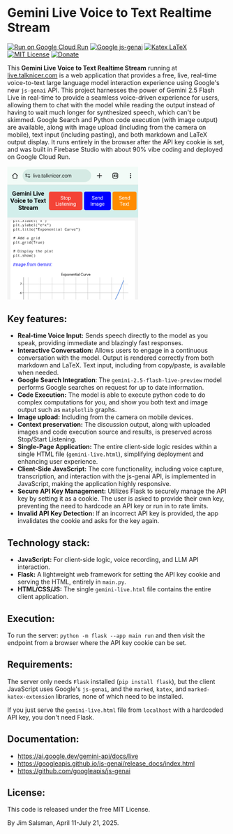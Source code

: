 # Gemini Live Voice to Text Realtime Stream

[![Run on Google Cloud Run](https://img.shields.io/badge/JavaScript-Run_in_browser-brightgreen?logo=javascript&labelColor=grey&logoColor=white)](https://live.talknicer.com)
[![Google js-genai](https://img.shields.io/badge/Gemini_Live-js--genai_1.10-blue?logo=googlegemini&logoColor=white)](https://github.com/googleapis/js-genai)
[![Katex LaTeX](https://img.shields.io/badge/LaTeX-marked+katex-blue?logo=latex)](https://www.npmjs.com/package/marked-katex-extension)
[![MIT License](https://img.shields.io/badge/License-MIT-green?logo=openaccess&logoColor=white)](https://opensource.org/licenses/MIT)
[![Donate](https://img.shields.io/badge/Donate-gold?logo=paypal)](https://paypal.me/jsalsman)

This **Gemini Live Voice to Text Realtime Stream** running at [live.talknicer.com](https://live.talknicer.com) is a web application that provides a free, live, real-time voice-to-text large language model interaction experience using Google's new `js-genai` API. This project harnesses the power of Gemini 2.5 Flash Live in real-time to provide a seamless voice-driven experience for users, allowing them to chat with the model while reading the output instead of having to wait much longer for synthesized speech, which can't be skimmed. Google Search and Python code execution (with image output) are available, along with image upload (including from the camera on mobile), text input (including pasting), and both markdown and LaTeX output display. It runs entirely in the browser after the API key cookie is set, and was built in Firebase Studio with about 90% vibe coding and deployed on Google Cloud Run.

<img src="screenshot.png" width="300" alt="Screenshot">

## Key features:
*   **Real-time Voice Input:** Sends speech directly to the model as you speak, providing immediate and blazingly fast responses.
*   **Interactive Conversation:** Allows users to engage in a continuous conversation with the model. Output is rendered correctly from both markdown and LaTeX. Text input, including from copy/paste, is available when needed.
*   **Google Search Integration**: The `gemini-2.5-flash-live-preview` model performs Google searches on request for up to date information.
*   **Code Execution:** The model is able to execute python code to do complex computations for you, and show you both text and image output such as `matplotlib` graphs.
*   **Image upload:** Including from the camera on mobile devices.
*   **Context preservation:** The discussion output, along with uploaded images and code execution source and results, is preserved across Stop/Start Listening.
*   **Single-Page Application:** The entire client-side logic resides within a single HTML file (`gemini-live.html`), simplifying deployment and enhancing user experience.
*   **Client-Side JavaScript:** The core functionality, including voice capture, transcription, and interaction with the js-genai API, is implemented in JavaScript, making the application highly responsive.
*   **Secure API Key Management:** Utilizes Flask to securely manage the API key by setting it as a cookie. The user is asked to provide their own key, preventing the need to hardcode an API key or run in to rate limits.
*   **Invalid API Key Detection:** If an incorrect API key is provided, the app invalidates the cookie and asks for the key again.

## Technology stack:
*   **JavaScript:** For client-side logic, voice recording, and LLM API interaction.
*   **Flask:** A lightweight web framework for setting the API key cookie and serving the HTML, entirely in `main.py`.
*   **HTML/CSS/JS:** The single `gemini-live.html` file contains the entire client application.

## Execution:
To run the server: `python -m flask --app main run` and then visit the endpoint from a browser where the API key cookie can be set.

## Requirements:
The server only needs `Flask` installed (`pip install flask`), but the client JavaScript uses Google's `js-genai`, and the `marked`, `katex`, and `marked-katex-extension` libraries, none of which need to be installed.

If you just serve the `gemini-live.html` file from `localhost` with a hardcoded API key, you don't need Flask.

## Documentation:
* https://ai.google.dev/gemini-api/docs/live
* https://googleapis.github.io/js-genai/release_docs/index.html
* https://github.com/googleapis/js-genai

## License:
This code is released under the free MIT License.

By Jim Salsman, April 11-July 21, 2025.

